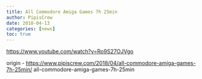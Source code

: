 ```yaml
---
title: All Commodore Amiga Games 7h 25min
author: PipisCrew
date: 2018-04-13
categories: [news]
toc: true
---
```


https://www.youtube.com/watch?v=Ro9S27OJVgo

origin - https://www.pipiscrew.com/2018/04/all-commodore-amiga-games-7h-25min/ all-commodore-amiga-games-7h-25min